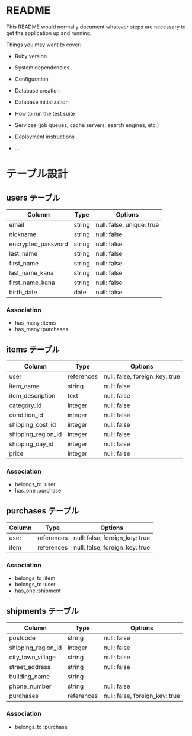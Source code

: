 # README

This README would normally document whatever steps are necessary to get the
application up and running.

Things you may want to cover:

* Ruby version

* System dependencies

* Configuration

* Database creation

* Database initialization

* How to run the test suite

* Services (job queues, cache servers, search engines, etc.)

* Deployment instructions

* ...

# テーブル設計

## users テーブル

| Column             | Type    | Options                   |
| ------------------ | ------- | ------------------------- |
| email              | string  | null: false, unique: true |
| nickname           | string  | null: false               |
| encrypted_password | string  | null: false               |
| last_name          | string  | null: false               |
| first_name         | string  | null: false               |
| last_name_kana     | string  | null: false               |
| first_name_kana    | string  | null: false               |
| birth_date         | date    | null: false               |

### Association
- has_many :items
- has_many :purchases

## items テーブル

| Column             | Type       | Options                        |
| ------------------ | ---------- | ------------------------------ |
| user               | references | null: false, foreign_key: true |
| item_name          | string     | null: false                    |
| item_description   | text       | null: false                    |
| category_id        | integer    | null: false                    |
| condition_id       | integer    | null: false                    |
| shipping_cost_id   | integer    | null: false                    |
| shipping_region_id | integer    | null: false                    |
| shipping_day_id    | integer    | null: false                    |
| price              | integer    | null: false                    |

### Association
- belongs_to :user
- has_one :purchase

## purchases テーブル

| Column   | Type       | Options                        |
| ---------| ---------- | ------------------------------ |
| user     | references | null: false, foreign_key: true |
| item     | references | null: false, foreign_key: true |

### Association
- belongs_to :item
- belongs_to :user
- has_one :shipment

## shipments テーブル

| Column             | Type       | Options                        |
| ------------------ | ---------- | ------------------------------ |
| postcode           | string     | null: false                    |
| shipping_region_id | integer    | null: false                    |
| city_town_village  | string     | null: false                    |
| street_address     | string     | null: false                    |
| building_name      | string     |                                |
| phone_number       | string     | null: false                    |
| purchases          | references | null: false, foreign_key: true |

### Association
- belongs_to :purchase